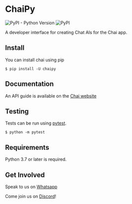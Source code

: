 # ChaiPy

![PyPI - Python Version](https://img.shields.io/pypi/pyversions/chaipy)
![PyPI](https://img.shields.io/pypi/v/chaipy)

A developer interface for creating Chat AIs for the Chai app.

## Install

You can install chai using pip

    $ pip install -U chaipy

## Documentation

An API guide is available on the [Chai website](https://chai.ml/docs/api-reference/python/)

## Testing

Tests can be run using [pytest](http://pytest.org/).

    $ python -m pytest

## Requirements

Python 3.7 or later is required.

## Get Involved

Speak to us on [Whatsapp](https://chat.whatsapp.com/Btbz9tYOpyG72oqI4NfGE1)

Come join us on [Discord](https://discord.gg/KyRzfYDm)!
